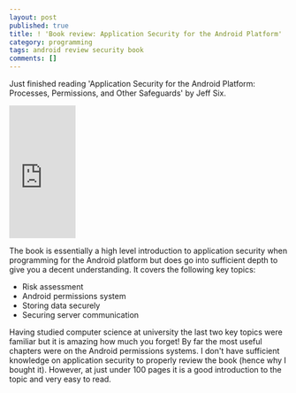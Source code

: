 ```yaml
---
layout: post
published: true
title: ! 'Book review: Application Security for the Android Platform'
category: programming
tags: android review security book
comments: []
---
```


Just finished reading 'Application Security for the Android Platform: Processes, Permissions, and Other Safeguards' by Jeff Six.

<iframe style="width: 120px; height: 240px;" src="http://rcm-uk.amazon.co.uk/e/cm?lt1=_blank&bc1=E7E9EB&IS2=1&npa=1&bg1=E7E9EB&fc1=000000&lc1=0000FF&t=charharl-21&o=2&p=8&l=as4&m=amazon&f=ifr&ref=ss_til&asins=1449315070" height="240" width="320" frameborder="0" marginwidth="0" marginheight="0" scrolling="no"></iframe>

The book is essentially a high level introduction to application security when programming for the Android platform but does go into sufficient depth to give you a decent understanding. It covers the following key topics:

- Risk assessment
- Android permissions system
- Storing data securely
- Securing server communication

Having studied computer science at university the last two key topics were familiar but it is amazing how much you forget! By far the most useful chapters were on the Android permissions systems. I don't have sufficient knowledge on application security to properly review the book (hence why I bought it). However, at just under 100 pages it is a good introduction to the topic and very easy to read.

